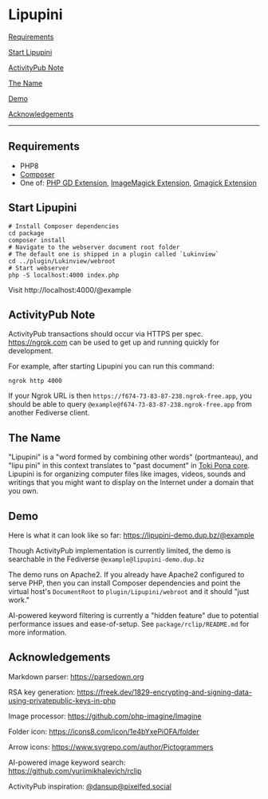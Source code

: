 # Lipupini

[Requirements](#requirements)

[Start Lipupini](#start-lipupini)

[ActivityPub Note](#activitypub-note)

[The Name](#the-name)

[Demo](#demo)

[Acknowledgements](#acknowledgements)

---

## Requirements

- PHP8
- [Composer](https://getcomposer.org/)
- One of: [PHP GD Extension](https://www.php.net/manual/en/book.image.php), [ImageMagick Extension](https://www.php.net/manual/en/book.imagick.php), [Gmagick Extension](https://www.php.net/manual/en/book.gmagick.php)

## Start Lipupini

```shell
# Install Composer dependencies
cd package
composer install
# Navigate to the webserver document root folder
# The default one is shipped in a plugin called `Lukinview`
cd ../plugin/Lukinview/webroot
# Start webserver
php -S localhost:4000 index.php
```

Visit http://localhost:4000/@example

## ActivityPub Note

ActivityPub transactions should occur via HTTPS per spec. https://ngrok.com can be used to get up and running quickly for development.

For example, after starting Lipupini you can run this command:

```shell
ngrok http 4000
```

If your Ngrok URL is then `https://f674-73-83-87-238.ngrok-free.app`, you should be able to query `@example@f674-73-83-87-238.ngrok-free.app` from another Fediverse client.

## The Name

"Lipupini" is a "word formed by combining other words" (portmanteau), and "lipu pini" in this context translates to "past document" in [Toki Pona core](https://zrajm.github.io/toki-pona-syllabics/dictionary/). Lipupini is for organizing computer files like images, videos, sounds and writings that you might want to display on the Internet under a domain that you own.

## Demo

Here is what it can look like so far: https://lipupini-demo.dup.bz/@example

Though ActivityPub implementation is currently limited, the demo is searchable in the Fediverse `@example@lipupini-demo.dup.bz`

The demo runs on Apache2. If you already have Apache2 configured to serve PHP, then you can install Composer dependencies and point the virtual host's `DocumentRoot` to `plugin/Lipupini/webroot` and it should "just work."

AI-powered keyword filtering is currently a "hidden feature" due to potential performance issues and ease-of-setup. See `package/rclip/README.md` for more information.

## Acknowledgements

Markdown parser: https://parsedown.org

RSA key generation: https://freek.dev/1829-encrypting-and-signing-data-using-privatepublic-keys-in-php

Image processor: https://github.com/php-imagine/Imagine

Folder icon: https://icons8.com/icon/1e4bYxePiOFA/folder

Arrow icons: https://www.svgrepo.com/author/Pictogrammers

AI-powered image keyword search: https://github.com/yurijmikhalevich/rclip

ActivityPub inspiration: [@dansup@pixelfed.social](https://pixelfed.social/dansup)
